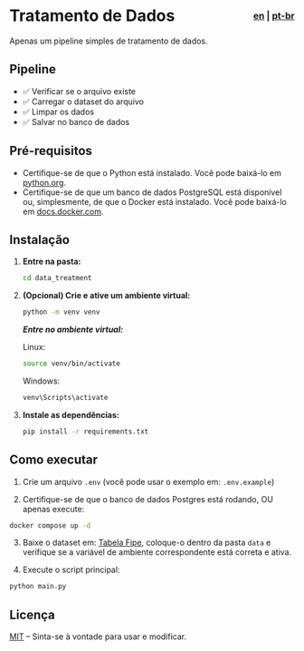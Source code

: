 <h1 style="display: flex; justify-content: space-between; align-items: center; width: 100%;">
  <span>Tratamento de Dados</span>
  <span style="font-size: 16px">
    <a href="README.md">en</a> |
    <a href="pt-br.md">pt-br</a>
  </span>
</h1>

Apenas um pipeline simples de tratamento de dados.

## Pipeline

- ✅ Verificar se o arquivo existe  
- ✅ Carregar o dataset do arquivo  
- ✅ Limpar os dados  
- ✅ Salvar no banco de dados  
<!-- - ✅ Transformar os dados -->

## Pré-requisitos

- Certifique-se de que o Python está instalado. Você pode baixá-lo em [python.org](https://www.python.org/).  
- Certifique-se de que um banco de dados PostgreSQL está disponível ou, simplesmente, de que o Docker está instalado. Você pode baixá-lo em [docs.docker.com](https://docs.docker.com/get-started/get-docker/).

## Instalação

1. **Entre na pasta:**

   ```bash
   cd data_treatment
   ```

2. **(Opcional) Crie e ative um ambiente virtual:**

   ```bash
   python -m venv venv
   ```

   ***Entre no ambiente virtual:***

   Linux:
   ```bash
   source venv/bin/activate 
   ```
   Windows:
   ```ps1
   venv\Scripts\activate
   ```

3. **Instale as dependências:**

   ```bash
   pip install -r requirements.txt
   ```

## Como executar

1. Crie um arquivo `.env` (você pode usar o exemplo em: `.env.example`)

2. Certifique-se de que o banco de dados Postgres está rodando, OU apenas execute:
```bash
docker compose up -d
```

3. Baixe o dataset em: [Tabela Fipe](https://www.kaggle.com/datasets/franckepeixoto/tabela-fipe), coloque-o dentro da pasta `data` e verifique se a variável de ambiente correspondente está correta e ativa.

4. Execute o script principal:

```bash
python main.py
```

## Licença

[MIT](LICENSE) – Sinta-se à vontade para usar e modificar.
